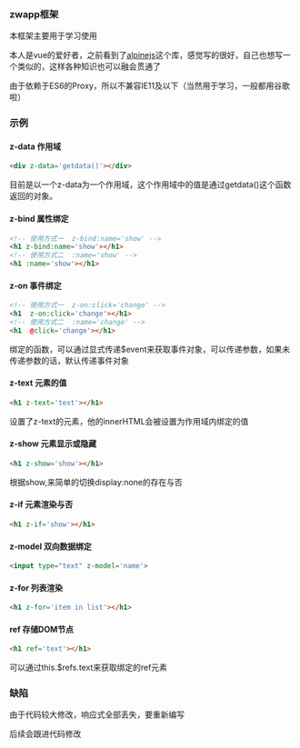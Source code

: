 ### zwapp框架

本框架主要用于学习使用

本人是vue的爱好者，之前看到了[alpinejs](https://www.alpinejs.cn/)这个库，感觉写的很好，自己也想写一个类似的，这样各种知识也可以融会贯通了

由于依赖于ES6的Proxy，所以不兼容IE11及以下（当然用于学习，一般都用谷歌啦）

### 示例

#### z-data 作用域

```html
<div z-data='getdata()'></div>
```

目前是以一个z-data为一个作用域，这个作用域中的值是通过getdata()这个函数返回的对象。

####  z-bind 属性绑定

```html
<!-- 使用方式一  z-bind:name='show' -->
<h1 z-bind:name='show'></h1>   
<!-- 使用方式二 	:name='show' -->
<h1 :name='show'></h1>
```

#### z-on 事件绑定

```html
<!-- 使用方式一  z-on:click='change' -->
<h1  z-on:click='change'></h1>   
<!-- 使用方式二 	:name='change' -->
<h1  @click='change'></h1>
```

绑定的函数，可以通过显式传递$event来获取事件对象，可以传递参数，如果未传递参数的话，默认传递事件对象

#### z-text 元素的值

```html
<h1 z-text='text'></h1>
```

设置了z-text的元素，他的innerHTML会被设置为作用域内绑定的值

#### z-show 元素显示或隐藏

```html
<h1 z-show='show'></h1>
```

根据show,来简单的切换display:none的存在与否

#### z-if 元素渲染与否

```html
<h1 z-if='show'></h1>
```

#### z-model 双向数据绑定

```html
<input type="text" z-model='name'>
```

#### z-for 列表渲染

```html
<h1 z-for='item in list'></h1>
```

#### ref 存储DOM节点

```html
<h1 ref='text'></h1>
```

可以通过this.$refs.text来获取绑定的ref元素

### 缺陷

由于代码较大修改，响应式全部丢失，要重新编写

后续会跟进代码修改




